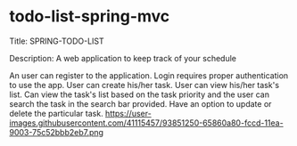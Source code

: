 # todo-list-spring-mvc

Title:
SPRING-TODO-LIST

Description:
A web application to keep track of your schedule

An user can register to the application.
Login requires proper authentication to use the app.
User can create his/her task.
User can view his/her task's list.
Can view the task's list based on the task priority and the user can search the task in the search bar provided.
Have an option to update or delete the particular task.
https://user-images.githubusercontent.com/41115457/93851250-65860a80-fccd-11ea-9003-75c52bbb2eb7.png
